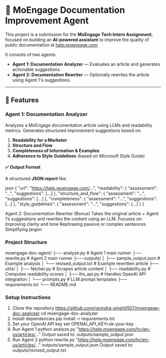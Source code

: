 # 📘 MoEngage Documentation Improvement Agent

This project is a submission for the **MoEngage Tech Intern Assignment**, focused on building an **AI-powered assistant** to improve the quality of public documentation at [help.moengage.com](https://help.moengage.com).

It consists of two agents:

- **Agent 1: Documentation Analyzer** — Evaluates an article and generates actionable suggestions.
- **Agent 2: Documentation Rewriter** — Optionally rewrites the article using Agent 1's suggestions.

---

## 🚀 Features

### Agent 1: Documentation Analyzer

Analyzes a MoEngage documentation article using LLMs and readability metrics. Generates structured improvement suggestions based on:

1. **Readability for a Marketer**
2. **Structure and Flow**
3. **Completeness of Information & Examples**
4. **Adherence to Style Guidelines** (based on Microsoft Style Guide)

#### ✅ Output Format

A structured **JSON report** like:

json
{
  "url": "https://help.moengage.com/...",
  "readability": {
    "assessment": "...",
    "suggestions": [...]
  },
  "structure_and_flow": {
    "assessment": "...",
    "suggestions": [...]
  },
  "completeness": {
    "assessment": "...",
    "suggestions": [...]
  },
  "style_guidelines": {
    "assessment": "...",
    "suggestions": [...]
  }
}

Agent 2: Documentation Rewriter (Bonus)
Takes the original article + Agent 1’s suggestions and rewrites the content using an LLM. Focuses on:
Improving clarity and tone
Rephrasing passive or complex sentences
Simplifying jargon

### Project Structure
moengage-doc-agent/
├── analyze.py                # Agent 1 main runner
├── rewrite.py                # Agent 2 main runner
├── outputs/
│   ├── sample_output.json    # Example analysis
│   └── revised_output.txt    # Example rewritten article
├── utils/
│   ├── fetcher.py            # Scrapes article content
│   ├── readability.py        # Computes readability scores
│   ├── llm_api.py            # Handles OpenAI API integration
│   └── prompts.py            # LLM prompt templates
├── requirements.txt
└── README.md

### Setup Instructions
1. Clone the repository
   https://github.com/ravindra-singh0507/moengage-doc-analyzer
   cd moengage-doc-analyzer
2. Install dependencies
   pip install -r requirements.txt
3. Set your OpenAI API key
   set OPENAI_API_KEY=sk-your-key
4. Run Agent 1
   python analyze.py "https://help.moengage.com/hc/en-us/articles/..."
   Output saved to: outputs/sample_output.json
5. Run Agent 2
   python rewrite.py "https://help.moengage.com/hc/en-us/articles/..." outputs/sample_output.json
   Output saved to: outputs/revised_output.txt
